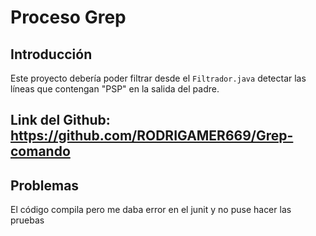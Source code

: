 # Proceso Grep

## Introducción

Este proyecto debería poder filtrar desde el `Filtrador.java` detectar las líneas que contengan "PSP" en la salida del padre.

Link del Github: https://github.com/RODRIGAMER669/Grep-comando
---

## Problemas

El código compila pero me daba error en el junit y no puse hacer las pruebas
